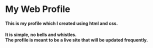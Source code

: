 # My Web Profile
#### This is my profile which I created using html and css. 
#### It is simple, no bells and whistles. <br>The profile is meant to be a live site that will be updated frequently. 
